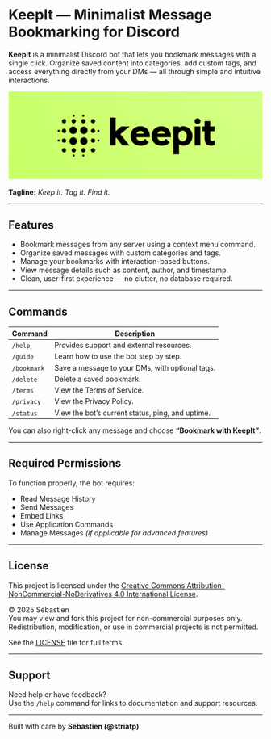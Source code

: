 # KeepIt — Minimalist Message Bookmarking for Discord

**KeepIt** is a minimalist Discord bot that lets you bookmark messages with a single click. Organize saved content into categories, add custom tags, and access everything directly from your DMs — all through simple and intuitive interactions.

![Alt text](./assets/KeepIt_Banner_Short.png)

**Tagline:** _Keep it. Tag it. Find it._

---

## Features

- Bookmark messages from any server using a context menu command.
- Organize saved messages with custom categories and tags.
- Manage your bookmarks with interaction-based buttons.
- View message details such as content, author, and timestamp.
- Clean, user-first experience — no clutter, no database required.

---

## Commands

| Command       | Description                                               |
|---------------|-----------------------------------------------------------|
| `/help`       | Provides support and external resources.                  |
| `/guide`      | Learn how to use the bot step by step.                   |
| `/bookmark`   | Save a message to your DMs, with optional tags.          |
| `/delete`     | Delete a saved bookmark.                                 |
| `/terms`      | View the Terms of Service.                               |
| `/privacy`    | View the Privacy Policy.                                 |
| `/status`     | View the bot’s current status, ping, and uptime.         |


You can also right-click any message and choose **“Bookmark with KeepIt”**.

---

## Required Permissions

To function properly, the bot requires:

- Read Message History  
- Send Messages  
- Embed Links  
- Use Application Commands  
- Manage Messages *(if applicable for advanced features)*

---

## License

This project is licensed under the [Creative Commons Attribution-NonCommercial-NoDerivatives 4.0 International License](https://creativecommons.org/licenses/by-nc-nd/4.0/).

© 2025 Sébastien  
You may view and fork this project for non-commercial purposes only. Redistribution, modification, or use in commercial projects is not permitted.

See the [LICENSE](./LICENSE.md) file for full terms.

---

## Support

Need help or have feedback?  
Use the `/help` command for links to documentation and support resources.

---

Built with care by **Sébastien (@striatp)**
